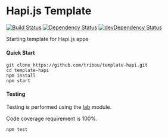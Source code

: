 # Hapi.js Template

[![Build Status](https://travis-ci.org/tribou/template-hapi.svg)](https://travis-ci.org/tribou/template-hapi)
[![Dependency Status](https://david-dm.org/tribou/template-hapi.svg)](https://david-dm.org/tribou/template-hapi)
[![devDependency Status](https://david-dm.org/tribou/template-hapi/dev-status.svg)](https://david-dm.org/tribou/template-hapi#info=devDependencies)

Starting template for Hapi.js apps

#### Quick Start

```
git clone https://github.com/tribou/template-hapi.git
cd template-hapi
npm install
npm start
```

#### Testing

Testing is performed using the [lab](https://npm.org/packages/lab) module.

Code coverage requirement is 100%.

```
npm test
```

